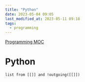 ```yaml
---
title: "Python"
date: 2023-05-04 09:05
last_modified_at: 2023-05-11 09:18
tags:
  - programming
---
```


[Programming MOC](Programming%20MOC.md)

# Python

```dataview
list from [[]] and !outgoing([[]])
```
